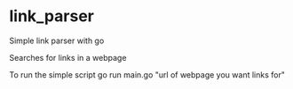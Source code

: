 # link_parser

Simple link parser with go 

Searches for links in a webpage 

To run the simple script go run main.go "url of webpage you want links for"
